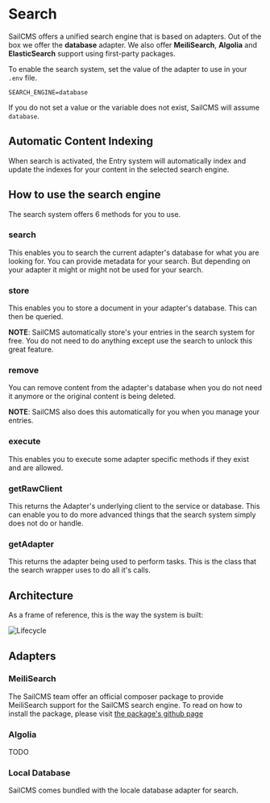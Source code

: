 # Search <Badge type="tip" text="3.0.0" />

SailCMS offers a unified search engine that is based on adapters. Out of the box we offer the
__database__ adapter. We also offer __MeiliSearch__, __Algolia__ and __ElasticSearch__ support using
first-party packages.

To enable the search system, set the value of the adapter to use in your `.env` file.

```dotenv
SEARCH_ENGINE=database
```

If you do not set a value or the variable does not exist, SailCMS will assume `database`.

## Automatic Content Indexing

When search is activated, the Entry system will automatically index and update the indexes for
your content in the selected search engine.

## How to use the search engine

The search system offers 6 methods for you to use.

### search

This enables you to search the current adapter's database for what you are looking for. You can provide metadata for 
your search. But depending on your adapter it might or might not be used for your search.

### store

This enables you to store a document in your adapter's database. This can then be queried.

__NOTE__: SailCMS automatically store's your entries in the search system for free. You do not need to do anything
except use the search to unlock this great feature.

### remove

You can remove content from the adapter's database when you do not need it anymore or the original content is being
deleted.

__NOTE__: SailCMS also does this automatically for you when you manage your entries.

### execute

This enables you to execute some adapter specific methods if they exist and are allowed.

### getRawClient

This returns the Adapter's underlying client to the service or database. This can enable you to do more
advanced things that the search system simply does not do or handle.

### getAdapter

This returns the adapter being used to perform tasks. This is the class that the search wrapper uses to do all it's calls.

## Architecture

As a frame of reference, this is the way the system is built:

![Lifecycle](/search.jpg)

## Adapters

### MeiliSearch
The SailCMS team offer an official composer package to provide MeiliSearch support for the SailCMS search
engine. To read on how to install the package, please visit
[the package's github page](https://github.com/LeeroyLabs/sail-meilisearch)

### Algolia
TODO

### Local Database

SailCMS comes bundled with the locale database adapter for search. 

